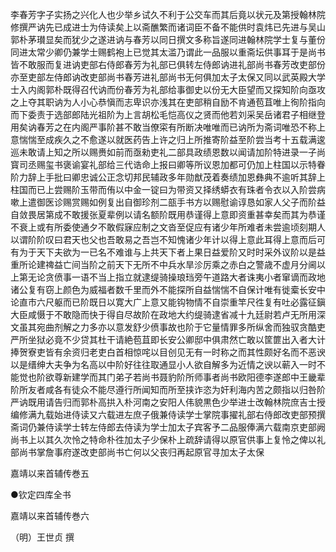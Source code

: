 <!-- { "loadSidebar": true } -->

李春芳字子实扬之兴化人也少举乡试久不利于公交车而其后竟以状元及第授翰林院修撰严讷先已成进士为侍读矣上以斋醮繁而诸词臣不备不能供时袁炜已先进与吴山郭朴茅瓉显矣而犹少之遂进讷与春芳以同日撰文多称旨遂同进翰林院学士复与董份同进太常少卿仍兼学士赐鹤袍上已觉其太滥乃谓此一品服以重斋坛供事耳于是尚书皆不敢服而复进讷吏部右侍郎春芳为礼部已俱转左侍郎讷进礼部尚书春芳改吏部份亦至吏部左侍郎讷改吏部尚书春芳进礼部尚书无何俱加太子太保又同以武英殿大学士入内阁郭朴既得召代讷而份春芳为礼部给事御史以份无大臣望而又探知阶向亟攻之上夺其职讷为人小心恭愼而志卑识亦浅其在吏部稍自励不肯通苞苴唯上徇阶指向而下委责于选部郎陆光祖阶为上言胡松毛恺高仪之贤而他若刘采吴岳诸君子相继登用矣讷春芳之在内阁严事阶甚不敢当僚寀有所断决唯唯而已讷所为斋词唯恐不称上意惴惴至成疾久之不愈遂以就医药告上许之归上所推寄阶益至阶尝当考十五载满逡巡未敢请上知之所以赐赉如前而亟勑吏礼二部具政绩恩数以闻请加阶特进录一子尚寳司丞赐玺书褒谕宴礼部给三代诰命上报曰卿等所议恩加都可仍加上柱国以示特眷阶力辞上手批曰卿忠诚公正念切邦民辅政多年勋猷茂着奏绩加恩彝典不逾听其辞上柱国而已上尝赐阶玉带而侑以中金一锭曰为带资又择绣蟒衣有珠者令衣以入阶尝病嗽上遣御医诊赐赏赐如例复出自御珍剂二瓿手书方以赐慰谕谆恳如家人父子而阶益自敛畏居第成不敢援张夏辈例以请名额阶既用恭谨得上意即资重甚幸矣而其为恭谨不衰上或有所委使通夕不敢假寐应制之文沓至促应有诸少年所难者未尝逾顷刻期人以谓阶阶叹曰君天也父也吾敢易之吾岂不知愧诸少年计以得上意此耳得上意而后可有为于天下夫欲为一已名不难谁与上共天下者上果日益爱阶又时时采外议阶以是益重所论建禆益亡间当阶之前天下无所不中兵水旱沴厉乘之赤白之警歳不虚月分阃以上第无论贪偾事一语不当上指立就逮缇骑操琅珰旁午道路大者诛夷小者窜谪而政地诸公复有窃上颜色为威福者数千里而外不能探所自益惴惴不自保计唯有徙槖长安中论直市六尺躯而已阶既日以寛大广上意又能钩物情不自崇重竿尺徃复有吐必露征鎭大臣咸慑于不敢隐而快于得自尽故阶在政地大约缇骑逮省减十九廷尉若卢无所用深文虽其宛曲剂解之力多亦以意发舒少偾事故也阶于它量情罪多所纵舍而独驭贪酷吏严所坐狱必竟不少贷其杜干请絶苞苴即长安公卿邸中俱肃然亡敢以筐篚出入者大计捧贺寮吏皆有余资归老吏白首相惊咤以目创见无有一时称之而其性颇好名而不恶谀以是缙绅大夫争为名高以中阶好往往取通显小人欲自解多为近情之谀以蕲入一时不能觉也阶欲尊新建学而其门弟子若尚书聂豹阶所师事者尚书欧阳德李遂郎中王畿辈阶所友者咸各有徒众不能尽遵行所闻知而所至挟诈恣为奸利海内苦之颇指以归咎阶严讷既用请告归而郭朴高拱入朴河南之安阳人伟貌黒色少举进士改翰林院庶吉士授编修满九载始进侍读又六载进左庶子俄兼侍读学士掌院事擢礼部右侍郎改吏部预撰斋词仍兼侍读学士转左侍郎去侍读为学士加太子宾客予二品服俸满六载南京吏部阙尚书上以其久次怜之特命朴徃加太子少保朴上疏辞请得以原官供事上复怜之俾以礼部尚书掌詹事府遂改吏部尚书亡何以父丧归再起原官寻加太子太保


嘉靖以来首辅传巻五

●钦定四库全书

嘉靖以来首辅传巻六

（明）王世贞 撰

